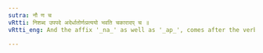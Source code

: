 ```yaml
---
sutra: नौ ण च
vRtti: निशब्द उपपदे अदेर्धातोर्णःप्रत्ययो भवति चकारादप् च ॥
vRtti_eng: And the affix '_na_' as well as '_ap_', comes after the verb '_ad_' (to eat), when the _upasarga_ '_ni_' is in composition.

---
```

